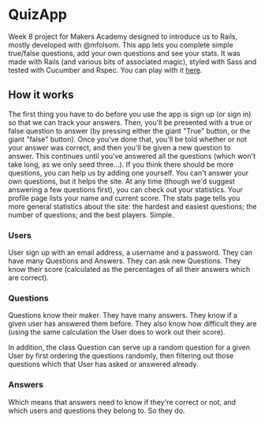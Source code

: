 # QuizApp

Week 8 project for Makers Academy designed to introduce us to Rails, mostly developed with @mfolsom. This app lets you complete simple true/false questions, add your own questions and see your stats. It was made with Rails (and various bits of associated magic), styled with Sass and tested with Cucumber and Rspec. You can play with it [here](http://infinite-earth-4893.herokuapp.com/).

## How it works

The first thing you have to do before you use the app is sign up (or sign in) so that we can track your answers. Then, you'll be presented with a true or false question to answer (by pressing either the giant "True" button, or the giant "false" button). Once you've done that, you'll be told whether or not your answer was correct, and then you'll be given a new question to answer. This continues until you've answered all the questions (which won't take long, as we only seed three...). If you think there should be more questions, you can help us by adding one yourself. You can't answer your own questions, but it helps the site. At any time (though we'd suggest answering a few questions first), you can check out your statistics. Your profile page lists your name and current score. The stats page tells you more general statistics about the site: the hardest and easiest questions; the number of questions; and the best players. Simple.

### Users

User sign up with an email address, a username and a password. They can have many Questions and Answers. They can ask new Questions. They know their score (calculated as the percentages of all their answers which are correct).

### Questions

Questions know their maker. They have many answers. They know if a given user has answered them before. They also know how difficult they are (using the same calculation the User does to work out their score).

In addition, the class Question can serve up a random question for a given User by first ordering the questions randomly, then filtering out those questions which that User has asked or answered already.

### Answers

Which means that answers need to know if they're correct or not, and which users and questions they belong to. So they do.